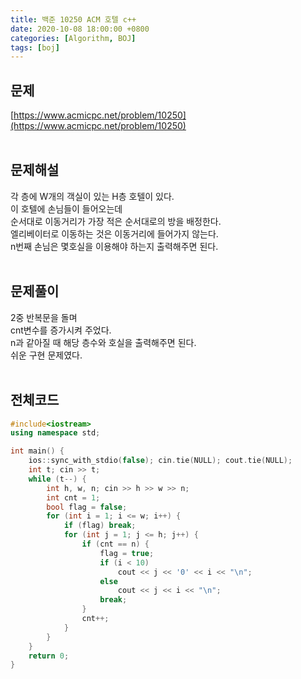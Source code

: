 ```yaml
---
title: 백준 10250 ACM 호텔 c++
date: 2020-10-08 18:00:00 +0800
categories: [Algorithm, BOJ]
tags: [boj]
---
```


## 문제
[https://www.acmicpc.net/problem/10250](https://www.acmicpc.net/problem/10250)  
<br>

## 문제해설  
각 층에 W개의 객실이 있는 H층 호텔이 있다.  
이 호텔에 손님들이 들어오는데  
순서대로 이동거리가 가장 적은 순서대로의 방을 배정한다.  
엘리베이터로 이동하는 것은 이동거리에 들어가지 않는다.  
n번째 손님은 몇호실을 이용해야 하는지 출력해주면 된다.  
<br>

## 문제풀이  
2중 반복문을 돌며  
cnt변수를 증가시켜 주었다.  
n과 같아질 때 해당 층수와 호실을 출력해주면 된다.  
쉬운 구현 문제였다.  
<br>


## 전체코드  
```c++
#include<iostream>
using namespace std;

int main() {
	ios::sync_with_stdio(false); cin.tie(NULL); cout.tie(NULL);
	int t; cin >> t;
	while (t--)	{
		int h, w, n; cin >> h >> w >> n;
		int cnt = 1;
		bool flag = false;
		for (int i = 1; i <= w; i++) {
			if (flag) break;
			for (int j = 1; j <= h; j++) {
				if (cnt == n) {
					flag = true;
					if (i < 10)
						cout << j << '0' << i << "\n";
					else
						cout << j << i << "\n";
					break;
				}
				cnt++;
			}
		}
	}
	return 0;
}
```